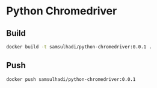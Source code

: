 # Python Chromedriver

## Build

```sh
docker build -t samsulhadi/python-chromedriver:0.0.1 .
```

## Push

```sh
docker push samsulhadi/python-chromedriver:0.0.1
```
